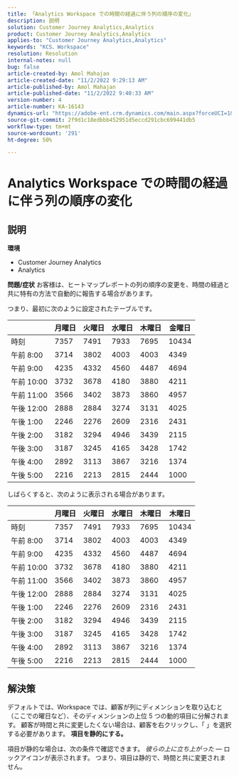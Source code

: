 ```yaml
---
title: 「Analytics Workspace での時間の経過に伴う列の順序の変化」
description: 説明
solution: Customer Journey Analytics,Analytics
product: Customer Journey Analytics,Analytics
applies-to: "Customer Journey Analytics,Analytics"
keywords: "KCS、Workspace"
resolution: Resolution
internal-notes: null
bug: false
article-created-by: Amol Mahajan
article-created-date: "11/2/2022 9:29:13 AM"
article-published-by: Amol Mahajan
article-published-date: "11/2/2022 9:40:33 AM"
version-number: 4
article-number: KA-16143
dynamics-url: "https://adobe-ent.crm.dynamics.com/main.aspx?forceUCI=1&pagetype=entityrecord&etn=knowledgearticle&id=7eca03cc-905a-ed11-9561-6045bd006a22"
source-git-commit: 2f9d1c18edbbb452951d5eccd291cbc699441db5
workflow-type: tm+mt
source-wordcount: '291'
ht-degree: 50%

---
```


# Analytics Workspace での時間の経過に伴う列の順序の変化

## 説明

<b>環境</b>
- Customer Journey Analytics
- Analytics



<b>問題/症状</b>
お客様は、ヒートマップレポートの列の順序の変更を、時間の経過と共に特有の方法で自動的に報告する場合があります。

つまり、最初に次のように設定されたテーブルです。


|   | 月曜日 | 火曜日 | 水曜日 | 木曜日 | 金曜日 |
| --- | --- | --- | --- | --- | --- |
| 時刻 | 7357 | 7491 | 7933 | 7695 | 10434 |
| 午前 8:00 | 3714 | 3802 | 4003 | 4003 | 4349 |
| 午前 9:00 | 4235 | 4332 | 4560 | 4487 | 4694 |
| 午前 10:00 | 3732 | 3678 | 4180 | 3880 | 4211 |
| 午前 11:00 | 3566 | 3402 | 3873 | 3860 | 4957 |
| 午後 12:00 | 2888 | 2884 | 3274 | 3131 | 4025 |
| 午後 1:00 | 2246 | 2276 | 2609 | 2316 | 2431 |
| 午後 2:00 | 3182 | 3294 | 4946 | 3439 | 2115 |
| 午後 3:00 | 3187 | 3245 | 4165 | 3428 | 1742 |
| 午後 4:00 | 2892 | 3113 | 3867 | 3216 | 1374 |
| 午後 5:00 | 2216 | 2213 | 2815 | 2444 | 1000 |


しばらくすると、次のように表示される場合があります。


|   | 月曜日 | 火曜日 | 水曜日 | 木曜日 | 木曜日 |
| --- | --- | --- | --- | --- | --- |
| 時刻 | 7357 | 7491 | 7933 | 7695 | 10434 |
| 午前 8:00 | 3714 | 3802 | 4003 | 4003 | 4349 |
| 午前 9:00 | 4235 | 4332 | 4560 | 4487 | 4694 |
| 午前 10:00 | 3732 | 3678 | 4180 | 3880 | 4211 |
| 午前 11:00 | 3566 | 3402 | 3873 | 3860 | 4957 |
| 午後 12:00 | 2888 | 2884 | 3274 | 3131 | 4025 |
| 午後 1:00 | 2246 | 2276 | 2609 | 2316 | 2431 |
| 午後 2:00 | 3182 | 3294 | 4946 | 3439 | 2115 |
| 午後 3:00 | 3187 | 3245 | 4165 | 3428 | 1742 |
| 午後 4:00 | 2892 | 3113 | 3867 | 3216 | 1374 |
| 午後 5:00 | 2216 | 2213 | 2815 | 2444 | 1000 |



## 解決策


デフォルトでは、Workspace では、顧客が列にディメンションを取り込むと（ここでの曜日など）、そのディメンションの上位 5 つの動的項目に分解されます。 顧客が時間と共に変更したくない場合は、顧客を右クリックし、「 」を選択する必要があります。 <b>項目を静的にする。</b>

項目が静的な場合は、次の条件で確認できます。 *彼らの上に立ち上がった*  — ロックアイコンが表示されます。 つまり、項目は静的で、時間と共に変更されません。
